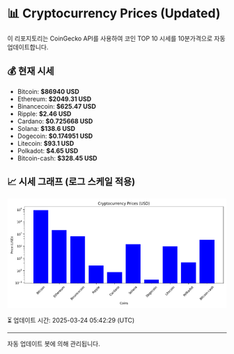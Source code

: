 
# 📊 Cryptocurrency Prices (Updated)

이 리포지토리는 CoinGecko API를 사용하여 코인 TOP 10 시세를 10분가격으로 자동 업데이트합니다.

## 💰 현재 시세
- Bitcoin: **$86940 USD**
- Ethereum: **$2049.31 USD**
- Binancecoin: **$625.47 USD**
- Ripple: **$2.46 USD**
- Cardano: **$0.725668 USD**
- Solana: **$138.6 USD**
- Dogecoin: **$0.174951 USD**
- Litecoin: **$93.1 USD**
- Polkadot: **$4.65 USD**
- Bitcoin-cash: **$328.45 USD**

## 📈 시세 그래프 (로그 스케일 적용)
![Crypto Prices](crypto_prices.png)

⏳ 업데이트 시간: 2025-03-24 05:42:29 (UTC)

---
자동 업데이트 봇에 의해 관리됩니다.
